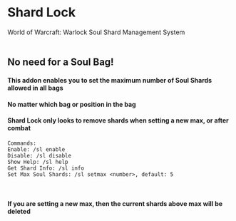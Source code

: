 # Shard Lock 
World of Warcraft: Warlock Soul Shard Management System  
 
## No need for a Soul Bag!  
#### This addon enables you to set the maximum   number of Soul Shards allowed in all bags  
#### No matter which bag or position in the bag  
#### Shard Lock only looks to remove shards when   setting a new max, or after combat  

``` 
Commands:
Enable: /sl enable
Disable: /sl disable
Show Help: /sl help
Get Shard Info: /sl info
Set Max Soul Shards: /sl setmax <number>, default: 5
```
 
#### If you are setting a new max, then the current shards above max will be deleted
 
